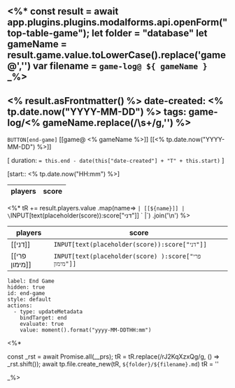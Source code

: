 <%*
 const result = await app.plugins.plugins.modalforms.api.openForm("top-table-game");
 let folder = "database"
 let gameName = result.game.value.toLowerCase().replace('game@','')
 var filename = `game-log@ ${ gameName }`
 _%>
---
<% result.asFrontmatter() %>
date-created: <% tp.date.now("YYYY-MM-DD") %>
tags: game-log/<% gameName.replace(/\s+/g,'') %>
---
`BUTTON[end-game]` [[game@ <% gameName %>]] [[<% tp.date.now("YYYY-MM-DD") %>]]

[ duration: `= this.end - date(this["date-created"] + "T" + this.start)` ]

[start:: <% tp.date.now("HH:mm") %>] 

| players | score |
|---|---|
<%*
tR += result.players.value
.map(name=> `| [[${name}]] | \`INPUT[text(placeholder(score)):score["דני"]] \` |`)
    .join('\n')
%>

| players | score |
|---|---|
| [[דני]]  |`INPUT[text(placeholder(score)):score["דני"]]` |
| [[פרי מימון]] | `INPUT[text(placeholder(score) ):score["פרי מימון"]]` |

```meta-bind-button
label: End Game
hidden: true
id: end-game
style: default
actions:
  - type: updateMetadata
    bindTarget: end
    evaluate: true
    value: moment().format("yyyy-MM-DDTHH:mm")
```

<%*

const _rst = await Promise.all(__prs);
tR = tR.replace(/rJ2KqXzxQg/g, () => _rst.shift());
await tp.file.create_new(tR, `${folder}/${filename}.md`)
tR = ''

_%>